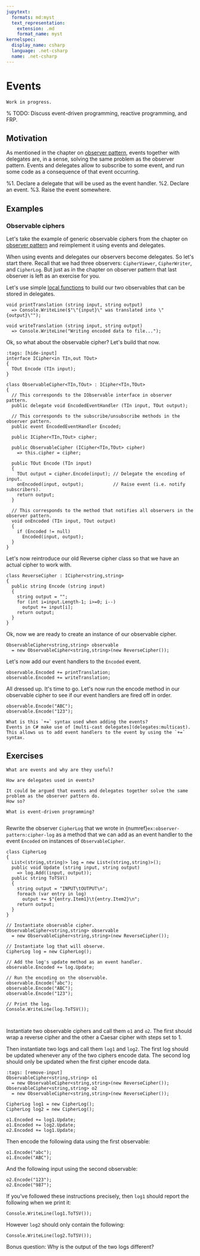 ```yaml
---
jupytext:
  formats: md:myst
  text_representation:
    extension: .md
    format_name: myst
kernelspec:
  display_name: csharp
  language: .net-csharp
  name: .net-csharp
---
```


# Events

```{warning}
Work in progress.
```

% TODO: Discuss event-driven programming, reactive programming, and FRP.

## Motivation

As mentioned in the chapter on [observer pattern](observer-pattern), events together with delegates are, in a sense, solving the same problem as the observer pattern.
Events and delegates allow to subscribe to some event, and run some code as a consequence of that event occurring.

%1. Declare a delegate that will be used as the event handler.
%2. Declare an event.
%3. Raise the event somewhere.



## Examples

### Observable ciphers

Let's take the example of generic observable ciphers from the chapter on [observer pattern](observer-pattern:generic-observable-ciphers) and reimplement it using events and delegates.

When using events and delegates our observers become delegates.
So let's start there.
Recall that we had three observers: `CipherViewer`, `CipherWriter`, and `CipherLog`.
But just as in the chapter on observer pattern that last observer is left as an exercise for you.

Let's use simple [local functions](local-functions) to build our two observables that can be stored in delegates.

```{code-cell} csharp
void printTranslation (string input, string output)
  => Console.WriteLine($"\"{input}\" was translated into \"{output}\"");

void writeTranslation (string input, string output)
  => Console.WriteLine("Writing encoded data to file...");
```

Ok, so what about the observable cipher?
Let's build that now.

```{code-cell} csharp
:tags: [hide-input]
interface ICipher<in TIn,out TOut>
{
  TOut Encode (TIn input);
}
```

```{code-cell} csharp
class ObservableCipher<TIn,TOut> : ICipher<TIn,TOut>
{
  // This corresponds to the IObservable interface in observer pattern.
  public delegate void EncodedEventHandler (TIn input, TOut output);

  // This corresponds to the subscribe/unsubscribe methods in the observer pattern.
  public event EncodedEventHandler Encoded;

  public ICipher<TIn,TOut> cipher;

  public ObservableCipher (ICipher<TIn,TOut> cipher)
    => this.cipher = cipher;

  public TOut Encode (TIn input)
  {
    TOut output = cipher.Encode(input); // Delegate the encoding of input.
    onEncoded(input, output);           // Raise event (i.e. notify subscribers).
    return output;
  }

  // This corresponds to the method that notifies all observers in the observer pattern.
  void onEncoded (TIn input, TOut output)
  {
    if (Encoded != null)
      Encoded(input, output);
  }
}
```

Let's now reintroduce our old Reverse cipher class so that we have an actual cipher to work with.

```{code-cell} csharp
class ReverseCipher : ICipher<string,string>
{
  public string Encode (string input)
  {
    string output = "";
    for (int i=input.Length-1; i>=0; i--)
      output += input[i];
    return output;
  }
}
```

Ok, now we are ready to create an instance of our observable cipher.

```{code-cell} csharp
ObservableCipher<string,string> observable
  = new ObservableCipher<string,string>(new ReverseCipher());
```

Let's now add our event handlers to the `Encoded` event.

```{code-cell} csharp
observable.Encoded += printTranslation;
observable.Encoded += writeTranslation;
```

All dressed up. It's time to go.
Let's now run the encode method in our observable cipher to see if our event handlers are fired off in order.

```{code-cell}
observable.Encode("ABC");
observable.Encode("123");
```

```{note}
What is this `+=` syntax used when adding the events?
Events in C# make use of [multi-cast delegates](delegates:multicast).
This allows us to add event handlers to the event by using the `+=` syntax.
```



## Exercises

```{exercise}
What are events and why are they useful?
```

```{exercise}
How are delegates used in events?
```

```{exercise}
It could be argued that events and delegates together solve the same problem as the observer pattern do.
How so?
```

```{exercise}
What is event-driven programming?
```

```{exercise-start}
```
Rewrite the observer `CipherLog` that we wrote in {numref}`ex:observer-pattern:cipher-log` as a method that we can add as an event handler to the event `Encoded` on instances of `ObservableCipher`.
```{code-cell} csharp
class CipherLog
{
  List<(string,string)> log = new List<(string,string)>();
  public void Update (string input, string output)
    => log.Add((input, output));
  public string ToTSV()
  {
    string output = "INPUT\tOUTPUT\n";
    foreach (var entry in log)
      output += $"{entry.Item1}\t{entry.Item2}\n";
    return output;
  }
}
```
```{code-cell} csharp
// Instantiate observable cipher.
ObservableCipher<string,string> observable
  = new ObservableCipher<string,string>(new ReverseCipher());

// Instantiate log that will observe.
CipherLog log = new CipherLog();

// Add the log's update method as an event handler.
observable.Encoded += log.Update;

// Run the encoding on the observable.
observable.Encode("abc");
observable.Encode("ABC");
observable.Encode("123");

// Print the log.
Console.WriteLine(log.ToTSV());
```
```{exercise-end}
```






```{exercise-start}
```
Instantiate two observable ciphers and call them `o1` and `o2`.
The first should wrap a reverse cipher and the other a Caesar cipher with steps set to 1.

Then instantiate two logs and call them `log1` and `log2`.
The first log should be updated whenever any of the two ciphers encode data.
The second log should only be updated when the first cipher encode data.

```{code-cell} csharp
:tags: [remove-input]
ObservableCipher<string,string> o1
  = new ObservableCipher<string,string>(new ReverseCipher());
ObservableCipher<string,string> o2
  = new ObservableCipher<string,string>(new ReverseCipher());

CipherLog log1 = new CipherLog();
CipherLog log2 = new CipherLog();

o1.Encoded += log1.Update;
o1.Encoded += log2.Update;
o2.Encoded += log1.Update;
```

Then encode the following data using the first observable:

```{code-cell} csharp
o1.Encode("abc");
o1.Encode("ABC");
```

And the following input using the second observable:

```{code-cell} csharp
o2.Encode("123");
o2.Encode("987");
```

If you've followed these instructions precisely, then `log1` should report the following when we print it:

```{code-cell} csharp
Console.WriteLine(log1.ToTSV());
```

However `log2` should only contain the following:

```{code-cell} csharp
Console.WriteLine(log2.ToTSV());
```
Bonus question: Why is the output of the two logs different?
```{exercise-end}
```

